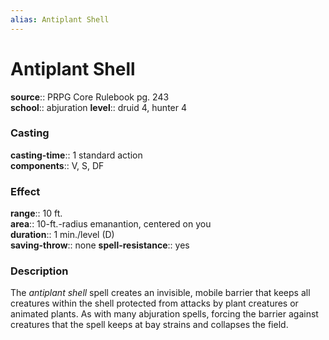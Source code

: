 ```yaml
---
alias: Antiplant Shell
---
```


# Antiplant Shell 

**source**:: PRPG Core Rulebook pg. 243  
**school**:: abjuration
**level**:: druid 4, hunter 4

### Casting 

**casting-time**:: 1 standard action  
**components**:: V, S, DF

### Effect 

**range**:: 10 ft.  
**area**:: 10-ft.-radius emanantion, centered on you  
**duration**:: 1 min./level (D)  
**saving-throw**:: none
**spell-resistance**:: yes

### Description 

The *antiplant shell* spell creates an invisible, mobile barrier that keeps all creatures within the shell protected from attacks by plant creatures or animated plants. As with many abjuration spells, forcing the barrier against creatures that the spell keeps at bay strains and collapses the field.
